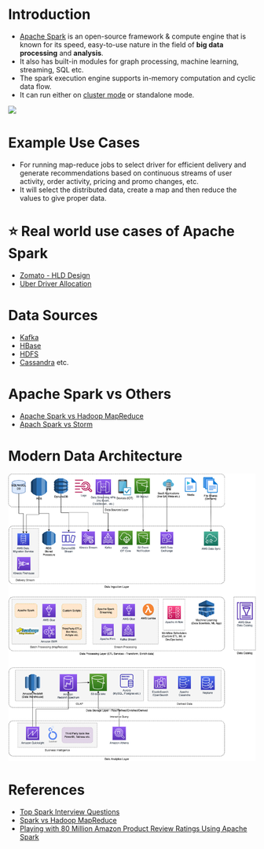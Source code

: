 # Introduction
- [Apache Spark](https://spark.apache.org) is an open-source framework & compute engine that is known for its speed, easy-to-use nature in the field of **big data processing** and **analysis**.
- It also has built-in modules for graph processing, machine learning, streaming, SQL etc.
- The spark execution engine supports in-memory computation and cyclic data flow.
- It can run either on [cluster mode](../../7_PropertiesDistributedSystem/Scalability/ServersCluster.md) or standalone mode.

![](https://www.altexsoft.com/media/2021/06/word-image-14.png)

# Example Use Cases
- For running map-reduce jobs to select driver for efficient delivery and generate recommendations based on continuous streams of user activity, order activity, pricing and promo changes, etc.
- It will select the distributed data, create a map and then reduce the values to give proper data.

# :star: Real world use cases of Apache Spark
- [Zomato - HLD Design](../../0_HLDUseCasesProblems/FoodOrderingZomatoSwiggy/Readme.md)
- [Uber Driver Allocation](../../0_HLDUseCasesProblems/DriverAllocationUberGoJek/Readme.md)

# Data Sources
- [Kafka](../../4_MessageBrokersEDA/Kafka/Readme.md)
- [HBase](../../3_DatabaseServices/11_WideColumn-Databases/ApacheHBase.md)
- [HDFS](../../11_FileStorageServicesHDFS/ApacheHDFS.md) 
- [Cassandra](../../3_DatabaseServices/11_WideColumn-Databases/ApacheCasandra.md) etc.

# Apache Spark vs Others
- [Apache Spark vs Hadoop MapReduce](ApacheSparkVsMapReduce.md) 
- [Apach Spark vs Storm](StreamProcessing/ApacheStorm.md#apachestorm-vs-spark)

# Modern Data Architecture

![](../AWS-Data-Architecture-ETL-OLTP-OLAP-DataLake.png)

# References
- [Top Spark Interview Questions](https://www.interviewbit.com/spark-interview-questions/)
- [Spark vs Hadoop MapReduce](https://www.integrate.io/blog/apache-spark-vs-hadoop-mapreduce/)
- [Playing with 80 Million Amazon Product Review Ratings Using Apache Spark](https://minimaxir.com/2017/01/amazon-spark/)
